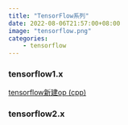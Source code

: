 ```yaml
---
title: "TensorFlow系列"
date: 2022-08-06T21:57:00+08:00
image: "tensorflow.png"
categories:
    - tensorflow
---
```

### tensorflow1.x

[tensorflow新建op (cpp)](/tensorflow/tensorflow-custom-op-cpp)

### tensorflow2.x


